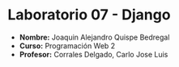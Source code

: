 # Laboratorio 07 - Django

- **Nombre:** Joaquin Alejandro Quispe Bedregal
- **Curso:** Programación Web 2
- **Profesor:** Corrales Delgado, Carlo Jose Luis